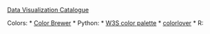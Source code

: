 
[Data Visualization Catalogue](https://datavizcatalogue.com/)




Colors:
    * [Color Brewer](https://colorbrewer2.org/)
    * Python:
        * [W3S color palette](https://www.w3schools.com/colors/colors_palettes.asp)
        * [colorlover](https://github.com/jackparmer/colorlover)
    * R: 
        

